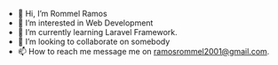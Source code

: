- 👋 Hi, I’m Rommel Ramos
- 👀 I’m interested in Web Development
- 🌱 I’m currently learning Laravel Framework.
- 💞️ I’m looking to collaborate on somebody
- 📫 How to reach me message me on ramosrommel2001@gmail.com.

<!---
MelEm143/MelEm143 is a ✨ special ✨ repository because its `README.md` (this file) appears on your GitHub profile.
You can click the Preview link to take a look at your changes.
--->
